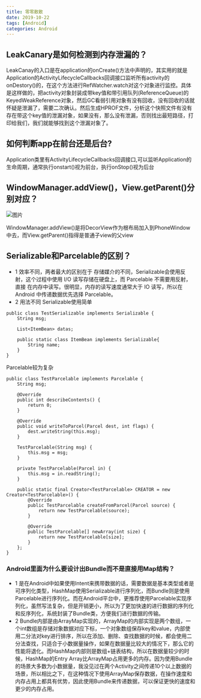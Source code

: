 ```yaml
---
title: 零零散散
date: 2019-10-22
tags: [Android]
categories: Android
---
```



## LeakCanary是如何检测到内存泄漏的？

LeakCanay的入口是在application的onCreate()方法中声明的，其实用的就是Application的ActivityLifecycleCallbacks回调接口监听所有activity的onDestory()的，在这个方法进行RefWatcher.watch对这个对象进行监控。具体是这样做的，把activity对象封装成带key值和带引用队列(ReferenceQueue)的KeyedWeakReference对象，然后GC看弱引用对象有没有回收，没有回收的话就怀疑是泄漏了，需要二次确认。然后生成HPROF文件，分析这个快照文件有没有存在带这个key值的泄漏对象，如果没有，那么没有泄漏，否则找出最短路径，打印给我们，我们就能够找到这个泄漏对象了。

## 如何判断app在前台还是后台?

Application类里有ActivityLifecycleCallbacks回调接口,可以监听Application的生命周期，通常执行onstart()视为前台，执行onStop()视为后台 

## WindowManager.addView()，View.getParent()分别对应？
![图片](https://upload-images.jianshu.io/upload_images/3455436-7d4de90c2048bff4.png?imageMogr2/auto-orient/strip|imageView2/2/w/446/format/webp)

WindowManager.addView()是将DecorView作为根布局加入到PhoneWindow中去，而View.getParent()指得是普通子view的父view

## Serializable和Parcelable的区别？
- 1 效率不同，两者最大的区别在于 存储媒介的不同，Serializable会使用反射，这个过程中使用 I/O 读写存储在硬盘上，而 Parcelable 不需要用反射，直接 在内存中读写。很明显，内存的读写速度通常大于 IO 读写，所以在 Android 中传递数据优先选择 Parcelable。
- 2 用法不同
Serializable使用简单
```
public class TestSerializable implements Serializable {
    String msg;
    
    List<ItemBean> datas;
    
    public static class ItemBean implements Serializable{
        String name;
    }
}
```
Parcelable较为复杂
```
public class TestParcelable implements Parcelable {
    String msg;

    @Override
    public int describeContents() {
        return 0;
    }

    @Override
    public void writeToParcel(Parcel dest, int flags) {
        dest.writeString(this.msg);
    }

    TestParcelable(String msg) {
        this.msg = msg;
    }

    private TestParcelable(Parcel in) {
        this.msg = in.readString();
    }

    public static final Creator<TestParcelable> CREATOR = new Creator<TestParcelable>() {
        @Override
        public TestParcelable createFromParcel(Parcel source) {
            return new TestParcelable(source);
        }

        @Override
        public TestParcelable[] newArray(int size) {
            return new TestParcelable[size];
        }
    };
}
```
### Android里面为什么要设计出Bundle而不是直接用Map结构？
- 1 是在Android中如果使用Intent来携带数据的话，需要数据是基本类型或者是可序列化类型，HashMap使用Serializable进行序列化，而Bundle则是使用Parcelable进行序列化。而在Android平台中，更推荐使用Parcelable实现序列化，虽然写法复杂，但是开销更小，所以为了更加快速的进行数据的序列化和反序列化，系统封装了Bundle类，方便我们进行数据的传输。
- 2 Bundle内部是由ArrayMap实现的，ArrayMap的内部实现是两个数组，一个int数组是存储对象数据对应下标，一个对象数组保存key和value，内部使用二分法对key进行排序，所以在添加、删除、查找数据的时候，都会使用二分法查找，只适合于小数据量操作，如果在数据量比较大的情况下，那么它的性能将退化。而HashMap内部则是数组+链表结构，所以在数据量较少的时候，HashMap的Entry Array比ArrayMap占用更多的内存。因为使用Bundle的场景大多数为小数据量，我没见过在两个Activity之间传递10个以上数据的场景，所以相比之下，在这种情况下使用ArrayMap保存数据，在操作速度和内存占用上都具有优势，因此使用Bundle来传递数据，可以保证更快的速度和更少的内存占用。







